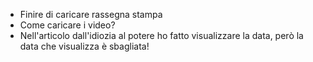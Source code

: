 - Finire di caricare rassegna stampa
- Come caricare i video?
- Nell'articolo dall'idiozia al potere ho fatto visualizzare la data, però la data che visualizza è sbagliata!

